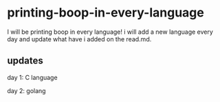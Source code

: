 # printing-boop-in-every-language
I will be printing boop in every language! i will add a new language every day and update what have i added on the read.md.

## updates
day 1: C language

day 2: golang

